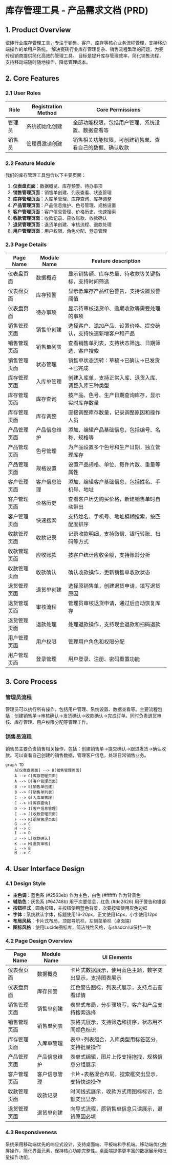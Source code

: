 # 库存管理工具 - 产品需求文档 (PRD)

## 1. Product Overview

瓷砖行业库存管理工具，专注于销售、客户、库存等核心业务流程管理，支持移动端操作的单租户系统。
解决瓷砖行业库存管理复杂、销售流程繁琐的问题，为瓷砖经销商提供简化高效的管理工具。
目标是提升库存管理效率，简化销售流程，支持移动端随时随地操作，降低管理成本。

## 2. Core Features

### 2.1 User Roles

| Role   | Registration Method | Core Permissions                                         |
| ------ | ------------------- | -------------------------------------------------------- |
| 管理员 | 系统初始化创建      | 全部功能权限，包括用户管理、系统设置、数据查看等         |
| 销售员 | 管理员邀请创建      | 销售相关功能权限，可创建销售单、查看自己的数据、确认收款 |

### 2.2 Feature Module

我们的库存管理工具包含以下主要页面：

1. **仪表盘页面**：数据概览、库存预警、待办事项
2. **销售管理页面**：销售单创建、列表查看、状态管理
3. **库存管理页面**：入库单管理、库存查询、库存调整
4. **产品管理页面**：产品信息维护、色号管理、规格设置
5. **客户管理页面**：客户信息管理、价格历史、快速搜索
6. **收款管理页面**：收款记录、应收账款、收款确认
7. **退货管理页面**：退货单创建、审核流程、退款处理
8. **用户管理页面**：用户权限、角色分配、登录管理

### 2.3 Page Details

| Page Name    | Module Name  | Feature description                                            |
| ------------ | ------------ | -------------------------------------------------------------- |
| 仪表盘页面   | 数据概览     | 显示销售额、库存总量、待收款等关键指标，支持时间筛选           |
| 仪表盘页面   | 库存预警     | 显示低库存产品红色警告，支持设置预警阈值                       |
| 仪表盘页面   | 待办事项     | 显示待审核退货单、逾期收款等需要处理的事项                     |
| 销售管理页面 | 销售单创建   | 选择客户、添加产品、设置价格、提交确认，支持快速新增客户和产品 |
| 销售管理页面 | 销售单列表   | 查看销售单列表，支持状态筛选、日期筛选、客户搜索               |
| 销售管理页面 | 状态管理     | 销售单状态流转：草稿→已确认→已发货→已完成                      |
| 库存管理页面 | 入库单管理   | 创建入库单，支持正常入库、退货入库、调整入库三种类型           |
| 库存管理页面 | 库存查询     | 按产品、色号、生产日期查询库存，显示实时库存数量               |
| 库存管理页面 | 库存调整     | 直接调整库存数量，记录调整原因和操作人员                       |
| 产品管理页面 | 产品信息维护 | 添加、编辑产品基础信息，包括编号、名称、规格等                 |
| 产品管理页面 | 色号管理     | 为产品设置多个色号和生产日期，独立管理库存                     |
| 产品管理页面 | 规格设置     | 设置产品规格、单位、每件片数、重量等属性                       |
| 客户管理页面 | 客户信息管理 | 添加、编辑客户基础信息，包括姓名、手机号、地址                 |
| 客户管理页面 | 价格历史     | 查看客户历史购买价格，新建销售单时自动带出                     |
| 客户管理页面 | 快速搜索     | 支持姓名、手机号、地址模糊搜索，按匹配度排序                   |
| 收款管理页面 | 收款记录     | 记录收款明细，支持微信、银行转账、扫码等方式                   |
| 收款管理页面 | 应收账款     | 按客户统计应收金额，支持账龄分析                               |
| 收款管理页面 | 收款确认     | 确认收款操作，更新销售单收款状态                               |
| 退货管理页面 | 退货单创建   | 选择原销售单，创建退货申请，填写退货原因                       |
| 退货管理页面 | 审核流程     | 管理员审核退货申请，通过后自动恢复库存                         |
| 退货管理页面 | 退款处理     | 处理退款操作，支持现金退款和扫码退款                           |
| 用户管理页面 | 用户权限     | 管理用户角色和权限分配                                         |
| 用户管理页面 | 登录管理     | 用户登录、注册、密码重置功能                                   |

## 3. Core Process

### 管理员流程

管理员可以执行所有操作，包括用户管理、系统设置、数据查看等。主要流程包括：创建销售单→审核确认→发货确认→收款确认→完成订单。同时负责退货审核、库存管理、用户权限分配等管理工作。

### 销售员流程

销售员主要负责销售相关操作，包括：创建销售单→提交确认→跟进发货→确认收款。可以查看自己创建的销售数据，管理客户信息，处理日常销售业务。

```mermaid
graph TD
    A[仪表盘页面] --> B[销售管理页面]
    A --> C[库存管理页面]
    A --> D[客户管理页面]
    B --> E[销售单创建]
    B --> F[销售单列表]
    C --> G[入库单管理]
    C --> H[库存查询]
    D --> I[客户信息管理]
    E --> J[收款管理页面]
    F --> K[退货管理页面]
    G --> C
    H --> C
    I --> D
    J --> L[收款确认]
    K --> M[退货审核]
    L --> B
    M --> C
```

## 4. User Interface Design

### 4.1 Design Style

- **主色调**：蓝色系 (#2563eb) 作为主色，白色 (#ffffff) 作为背景色
- **辅助色**：灰色系 (#64748b) 用于次要信息，红色 (#dc2626) 用于警告和错误
- **按钮样式**：圆角按钮，主按钮使用蓝色背景，次要按钮使用灰色边框
- **字体**：系统默认字体，标题使用16-20px，正文使用14px，小字使用12px
- **布局风格**：卡片式布局，顶部导航栏，左侧菜单栏（桌面端）
- **图标风格**：使用Lucide图标库，简洁线性风格，与shadcn/ui保持一致

### 4.2 Page Design Overview

| Page Name    | Module Name  | UI Elements                                              |
| ------------ | ------------ | -------------------------------------------------------- |
| 仪表盘页面   | 数据概览     | 卡片式数据展示，使用蓝色主题，数字突出显示，支持图表展示 |
| 仪表盘页面   | 库存预警     | 红色警告图标，列表式展示，支持点击查看详情               |
| 销售管理页面 | 销售单创建   | 表单式布局，分步骤填写，客户和产品支持搜索选择           |
| 销售管理页面 | 销售单列表   | 表格式展示，支持筛选和排序，状态用不同颜色标识           |
| 库存管理页面 | 入库单管理   | 表单+列表组合，入库类型用标签区分，支持批量操作          |
| 产品管理页面 | 产品信息维护 | 表单式编辑，图片上传支持拖拽，规格信息分组展示           |
| 客户管理页面 | 客户信息管理 | 卡片+表格混合布局，搜索框突出显示，支持快速操作          |
| 收款管理页面 | 收款记录     | 时间线式展示，收款方式用图标标识，金额突出显示           |
| 退货管理页面 | 退货单创建   | 向导式流程，原销售单信息只读展示，退货原因必填           |

### 4.3 Responsiveness

系统采用移动端优先的响应式设计，支持桌面端、平板端和手机端。移动端优化触屏操作，简化界面元素，保持核心功能完整性。桌面端提供更丰富的数据展示和批量操作功能。
